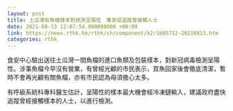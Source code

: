 ```yaml
---
layout: post
title: 土瓜灣有魚檔樣本對檢測呈陽性　專家促追蹤曾接觸人士
date: 2021-08-13 12:07:54.000000000 +08:00
link: https://news.rthk.hk/rthk/ch/component/k2/1605712-20210813.htm
categories: rthk
---
```


食安中心驗出送往土瓜灣一間魚檔的進口魚類及包裝樣本，對新冠病毒檢測呈陽性。涉事魚檔今早沒有營業，有曾經光顧的市民表示，買魚回家後會徹底清潔，暫時不會再光顧有關魚檔，亦有市民認為毋須擔心太多。

有呼級系統科專科醫生估計，呈陽性的樣本最大機會經冷凍鏈輸入，建議政府盡快追蹤曾經接觸樣本的人士，以進行檢測。
